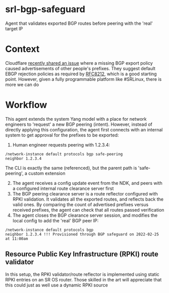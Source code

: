 # srl-bgp-safeguard
Agent that validates exported BGP routes before peering with the 'real' target IP

# Context
Cloudflare [recently shared an issue](https://blog.cloudflare.com/route-leaks-and-confirmation-biases/) where a missing BGP export policy caused advertisements of other people's prefixes. They suggest default EBGP rejection policies as required by [RFC8212](https://datatracker.ietf.org/doc/html/rfc8212), which is a good starting point.
However, given a fully programmable platform like #SRLinux, there is more we can do

# Workflow
This agent extends the system Yang model with a place for network engineers to 'request' a new BGP peering (intent). However, instead of directly applying this configuration, the agent first connects with an internal system to get approval for the prefixes to be exported:

1. Human engineer requests peering with 1.2.3.4:
```
/network-instance default protocols bgp safe-peering
neighbor 1.2.3.4
```
The CLI is exactly the same (referenced), but the parent path is 'safe-peering', a custom extension

2. The agent receives a config update event from the NDK, and peers with a configured internal route clearance server first
3. The BGP peering clearance server is a route reflector configured with RPKI validation. It validates all the exported routes, and reflects back the valid ones. By comparing the count of advertised prefixes versus received prefixes, the agent can check that all routes passed verification
4. The agent closes the BGP clearance server session, and modifies the local config to add the 'real' BGP peer IP:
```
/network-instance default protocols bgp
neighbor 1.2.3.4 !!! Provisioned through BGP safeguard on 2022-02-25 at 11:00am
```

## Resource Public Key Infrastructure (RPKI) route validator
In this setup, the RPKI validator/route reflector is implemented using static RPKI entries on an SR OS router. Those skilled in the art will appreciate that this could just as well use a dynamic RPKI source
